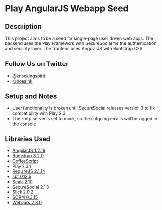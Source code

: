 # Play AngularJS Webapp Seed

## Description

This project aims to be a seed for single-page user driven web apps.
The backend uses the Play Framework with SecureSocial for the authentication and security layer.
The frontend uses AngularJS with Bootstrap CSS.

## Follow Us on Twitter

- [@knockingspirit](http://twitter.com/knockingspirit)
- [@honaink](https://twitter.com/honaink)

## Setup and Notes

- User functionality is broken until SecureSocial releases version 3 to fix compatibility with Play 2.3
- The smtp server is set to mock, so the outgoing emails will be logged in the console

## Libraries Used

- [AngularJS 1.2.19](http://angularjs.org)
- [Bootstrap 3.2.0](http://getbootstrap.com)
- [CoffeeScript](http://coffeescript.org)
- [Play 2.3.1](http://www.playframework.com)
- [RequireJS 2.1.14](http://requirejs.org)
- [sbt 0.13.5](http://www.scala-sbt.org)
- [Scala 2.10](http://www.scala-lang.org)
- [SecureSocial 2.1.3](https://github.com/jaliss/securesocial)
- [Slick 2.0.2](http://slick.typesafe.com)
- [SORM 0.3.15](https://github.com/sorm/sorm)
- [WebJars 2.3.0](http://www.webjars.org)